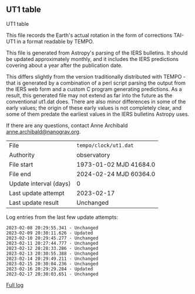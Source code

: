 
## UT1 table

UT1 table

This file records the Earth's actual rotation in the form of
corrections TAI-UT1 in a format readable by TEMPO.

This file is generated from Astropy's parsing of the IERS
bulletins. It should be updated approximately monthly, and it
includes the IERS predictions covering about a year after the
publication date.

This differs slightly from the version traditionally distributed
with TEMPO - that is generated by a combination of a perl script
parsing the output from the IERS web form and a custom C program
generating predictions. As a result, this generated file may not
extend as far into the future as the conventional ut1.dat does.
There are also minor differences in some of the early values; the
origin of these early values is not completely clear, and some of
them predate the earliest values in the IERS bulletins Astropy uses.

If there are any questions, contact Anne Archibald
<anne.archibald@nanograv.org>.

|     |     |
|:--- |:--- |
| File | `tempo/clock/ut1.dat` |
| Authority | observatory |
| File start | 1973-01-02 MJD 41684.0 |
| File end | 2024-02-24 MJD 60364.0 |
| Update interval (days) | 0 |
| Last update attempt | 2023-02-17 |
| Last update result | Unchanged |

Log entries from the last few update attempts:
```
2023-02-08 20:29:55.341 - Unchanged
2023-02-09 20:30:11.626 - Updated
2023-02-10 20:29:45.277 - Unchanged
2023-02-11 20:27:44.777 - Unchanged
2023-02-12 20:28:33.286 - Unchanged
2023-02-13 20:30:55.388 - Unchanged
2023-02-14 20:29:49.211 - Unchanged
2023-02-15 20:30:04.236 - Unchanged
2023-02-16 20:29:29.284 - Updated
2023-02-17 20:30:03.651 - Unchanged
```
[Full log](https://raw.githubusercontent.com/ipta/pulsar-clock-corrections/main/log/tempo/clock/ut1.dat.log)

